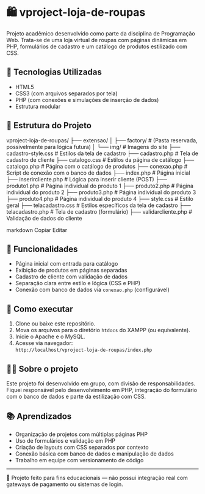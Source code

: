 # 🛍️ vproject-loja-de-roupas

Projeto acadêmico desenvolvido como parte da disciplina de Programação Web. Trata-se de uma loja virtual de roupas com páginas dinâmicas em PHP, formulários de cadastro e um catálogo de produtos estilizado com CSS.

## 🧪 Tecnologias Utilizadas

- HTML5
- CSS3 (com arquivos separados por tela)
- PHP (com conexões e simulações de inserção de dados)
- Estrutura modular

## 📂 Estrutura do Projeto

vproject-loja-de-roupas/
├── extensao/
│ ├── factory/ # (Pasta reservada, possivelmente para lógica futura)
│ └── img/ # Imagens do site
├── cadastro-style.css # Estilos da tela de cadastro
├── cadastro.php # Tela de cadastro de cliente
├── catalogo.css # Estilos da página de catálogo
├── catalogo.php # Página com o catálogo de produtos
├── conexao.php # Script de conexão com o banco de dados
├── index.php # Página inicial
├── inserircliente.php # Lógica para inserir cliente (POST)
├── produto1.php # Página individual do produto 1
├── produto2.php # Página individual do produto 2
├── produto3.php # Página individual do produto 3
├── produto4.php # Página individual do produto 4
├── style.css # Estilo geral
├── telacadastro.css # Estilos específicos da tela de cadastro
├── telacadastro.php # Tela de cadastro (formulário)
├── validarcliente.php # Validação de dados do cliente

markdown
Copiar
Editar

## 🎯 Funcionalidades

- Página inicial com entrada para catálogo
- Exibição de produtos em páginas separadas
- Cadastro de cliente com validação de dados
- Separação clara entre estilo e lógica (CSS e PHP)
- Conexão com banco de dados via `conexao.php` (configurável)

## 🚀 Como executar

1. Clone ou baixe este repositório.
2. Mova os arquivos para o diretório `htdocs` do XAMPP (ou equivalente).
3. Inicie o Apache e o MySQL.
4. Acesse via navegador:  
   `http://localhost/vproject-loja-de-roupas/index.php`

## 👨‍💻 Sobre o projeto

Este projeto foi desenvolvido em grupo, com divisão de responsabilidades. Fiquei responsável pelo desenvolvimento em PHP, integração do formulário com o banco de dados e parte da estilização com CSS.

## 📚 Aprendizados

- Organização de projetos com múltiplas páginas PHP
- Uso de formulários e validação em PHP
- Criação de layouts com CSS separados por contexto
- Conexão básica com banco de dados e manipulação de dados
- Trabalho em equipe com versionamento de código

---

📌 Projeto feito para fins educacionais — não possui integração real com gateways de pagamento ou sistemas de login.
